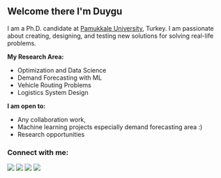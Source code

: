 ## Welcome there I'm Duygu 

I am a Ph.D. candidate at [Pamukkale University](https://www.pau.edu.tr/pau/en), Turkey. I am passionate about creating, designing, and testing new solutions for solving real-life problems.

**My Research Area:**

- Optimization and Data Science
- Demand Forecasting with ML
- Vehicle Routing Problems
- Logistics System Design 


**I am open to:**

- Any collaboration work, 
- Machine learning projects especially demand forecasting area :)
- Research opportunities 

### Connect with me: 

<p align = "center">

[<img src="https://img.shields.io/badge/kaggle-%2312100E.svg?&style=for-the-badge&logo=kaggle&logoColor=white&color=black" />](https://www.kaggle.com/duygutopalolu)
[<img src="https://img.shields.io/badge/twitter-%231DA1F2.svg?&style=for-the-badge&logo=twitter&logoColor=white&color=black" />](https://twitter.com/duygutopaloglu) 
[<img src="https://img.shields.io/badge/linkedin-%2312100E.svg?&style=for-the-badge&logo=linkedin&logoColor=white&color=black" />](https://www.linkedin.com/in/duygu-topaloglu/)
[<img src="https://img.shields.io/badge/medium-%2312100E.svg?&style=for-the-badge&logo=medium&logoColor=white&color=black" />](https://medium.com/@duygutopaloglu)

</p>

<!--
**duygutopaloglu/duygutopaloglu** is a ✨ _special_ ✨ repository because its `README.md` (this file) appears on your GitHub profile.

Here are some ideas to get you started:

- 🔭 I’m currently working on ...
- 🌱 I’m currently learning ...
- 👯 I’m looking to collaborate on ...
- 🤔 I’m looking for help with ...
- 💬 Ask me about ...
- 📫 How to reach me: ...
- 😄 Pronouns: ...
- ⚡ Fun fact: ...
-->
